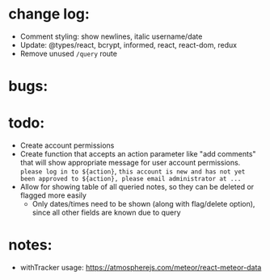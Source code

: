 # change log:
- Comment styling: show newlines, italic username/date
- Update: @types/react, bcrypt, informed, react, react-dom, redux
- Remove unused `/query` route

# bugs:

# todo:
- Create account permissions
- Create function that accepts an action parameter like "add comments" that will show appropriate message for user account permissions. `please log in to ${action}`, `this account is new and has not yet been approved to ${action}, please email administrator at ...`
- Allow for showing table of all queried notes, so they can be deleted or flagged more easily
	- Only dates/times need to be shown (along with flag/delete option), since all other fields are known due to query


# notes:
- withTracker usage: https://atmospherejs.com/meteor/react-meteor-data